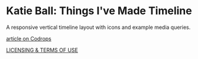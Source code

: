 Katie Ball: Things I've Made Timeline
=========


A responsive vertical timeline layout with icons and example media queries.



[article on Codrops](http://tympanus.net/codrops/?p=14941)

[LICENSING & TERMS OF USE](http://tympanus.net/codrops/licensing/)
